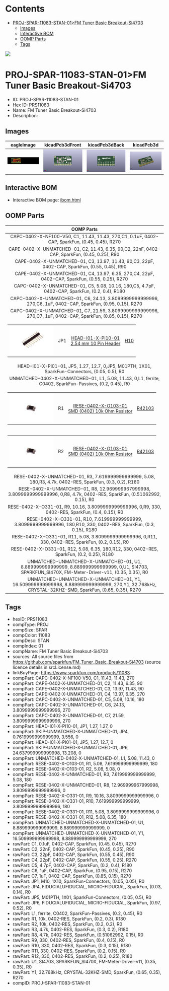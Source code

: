 



Contents
========

* [PROJ-SPAR-11083-STAN-01>FM Tuner Basic Breakout-Si4703](#proj-spar-11083-stan-01fm-tuner-basic-breakout-si4703)
	* [Images](#images)
	* [Interactive BOM](#interactive-bom)
	* [OOMP Parts](#oomp-parts)
	* [Tags](#tags)
  
![][im]
# PROJ-SPAR-11083-STAN-01>FM Tuner Basic Breakout-Si4703

- ID: PROJ-SPAR-11083-STAN-01
- Hex ID: PRS11083
- Name: FM Tuner Basic Breakout-Si4703
- Description: 

## Images
  
  

|eagleImage|kicadPcb3dFront|kicadPcb3dBack|kicadPcb3d|
| :---: | :---: | :---: | :---: |
|[![eagleImage](eagleImage_140.png)](eagleImage_600.png)|[![kicadPcb3dFront](kicadPcb3dFront_140.png)](kicadPcb3dFront_600.png)|[![kicadPcb3dBack](kicadPcb3dBack_140.png)](kicadPcb3dBack_600.png)|[![kicadPcb3d](kicadPcb3d_140.png)](kicadPcb3d_600.png)|

## Interactive BOM

- Interactive BOM page: [ibom.html](kicad/bom/ibom.html)

## OOMP Parts
  

|OOMP Parts|
| :---: |
|CAPC-0402-X-NF100-V50, C1, 11.43, 11.43, 270,C1, 0.1uF, 0402-CAP, SparkFun, (0.45, 0.45), R270|
|CAPE-0402-X-UNMATCHED-01, C2, 11.43, 6.35, 90,C2, 22nF, 0402-CAP, SparkFun, (0.45, 0.25), R90|
|CAPE-0402-X-UNMATCHED-01, C3, 13.97, 11.43, 90,C3, 22pF, 0402-CAP, SparkFun, (0.55, 0.45), R90|
|CAPE-0402-X-UNMATCHED-01, C4, 13.97, 6.35, 270,C4, 22pF, 0402-CAP, SparkFun, (0.55, 0.25), R270|
|CAPC-0402-X-UNMATCHED-01, C5, 5.08, 10.16, 180,C5, 4.7pF, 0402-CAP, SparkFun, (0.2, 0.4), R180|
|CAPC-0402-X-UNMATCHED-01, C6, 24.13, 3.8099999999999996, 270,C6, 1uF, 0402-CAP, SparkFun, (0.95, 0.15), R270|
|CAPC-0402-X-UNMATCHED-01, C7, 21.59, 3.8099999999999996, 270,C7, 1uF, 0402-CAP, SparkFun, (0.85, 0.15), R270|
|<table><tr><td>![HEAD-I01-X-PI10-01](https://raw.githubusercontent.com/oomlout/oomlout_OOMP_parts/main/HEAD-I01-X-PI10-01/image_140.jpg)</td><td> JP1</td><td>[HEAD-I01-X-PI10-01<br>2.54 mm 10 Pin Header](https://github.com/oomlout/oomlout_OOMP_parts/tree/main/HEAD-I01-X-PI10-01/)</td><td>[H10](https://github.com/oomlout/oomlout_OOMP_parts/tree/main/HEAD-I01-X-PI10-01/)</td></tr></table>|
|HEAD-I01-X-PI01-01, JP5, 1.27, 12.7, 0,JP5, M01PTH, 1X01, SparkFun-Connectors, (0.05, 0.5), R0|
|UNMATCHED-0402-X-UNMATCHED-01, L1, 5.08, 11.43, 0,L1, ferrite, C0402, SparkFun-Passives, (0.2, 0.45), R0|
|<table><tr><td>![RESE-0402-X-O103-01](https://raw.githubusercontent.com/oomlout/oomlout_OOMP_parts/main/RESE-0402-X-O103-01/image_140.jpg)</td><td> R1</td><td>[RESE-0402-X-O103-01<br>SMD (0402) 10k Ohm Resistor](https://github.com/oomlout/oomlout_OOMP_parts/tree/main/RESE-0402-X-O103-01/)</td><td>[R42103](https://github.com/oomlout/oomlout_OOMP_parts/tree/main/RESE-0402-X-O103-01/)</td></tr></table>|
|<table><tr><td>![RESE-0402-X-O103-01](https://raw.githubusercontent.com/oomlout/oomlout_OOMP_parts/main/RESE-0402-X-O103-01/image_140.jpg)</td><td> R2</td><td>[RESE-0402-X-O103-01<br>SMD (0402) 10k Ohm Resistor](https://github.com/oomlout/oomlout_OOMP_parts/tree/main/RESE-0402-X-O103-01/)</td><td>[R42103](https://github.com/oomlout/oomlout_OOMP_parts/tree/main/RESE-0402-X-O103-01/)</td></tr></table>|
|RESE-0402-X-UNMATCHED-01, R3, 7.619999999999999, 5.08, 180,R3, 4.7k, 0402-RES, SparkFun, (0.3, 0.2), R180|
|RESE-0402-X-UNMATCHED-01, R8, 12.969999967999998, 3.8099999999999996, 0,R8, 4.7k, 0402-RES, SparkFun, (0.51062992, 0.15), R0|
|RESE-0402-X-O331-01, R9, 10.16, 3.8099999999999996, 0,R9, 330, 0402-RES, SparkFun, (0.4, 0.15), R0|
|RESE-0402-X-O331-01, R10, 7.619999999999999, 3.8099999999999996, 180,R10, 330, 0402-RES, SparkFun, (0.3, 0.15), R180|
|RESE-0402-X-O331-01, R11, 5.08, 3.8099999999999996, 0,R11, 330, 0402-RES, SparkFun, (0.2, 0.15), R0|
|RESE-0402-X-O331-01, R12, 5.08, 6.35, 180,R12, 330, 0402-RES, SparkFun, (0.2, 0.25), R180|
|UNMATCHED-UNMATCHED-X-UNMATCHED-01, U1, 8.889999999999999, 8.889999999999999, 0,U1, SI4703, SPARKFUN_SI470X, FM-Meter-Driver-v11, (0.35, 0.35), R0|
|UNMATCHED-UNMATCHED-X-UNMATCHED-01, Y1, 16.509999999999998, 8.889999999999999, 270,Y1, 32.768kHz, CRYSTAL-32KHZ-SMD, SparkFun, (0.65, 0.35), R270|

## Tags

- hexID: PRS11083
- oompType: PROJ
- oompSize: SPAR
- oompColor: 11083
- oompDesc: STAN
- oompIndex: 01
- oompName: FM Tuner Basic Breakout-Si4703
- sources: All source files from https://github.com/sparkfun/FM_Tuner_Basic_Breakout-Si4703 (source licence details in srcLicense.md)
- linkBuyPage: https://www.sparkfun.com/products/11083
- oompPart: CAPC-0402-X-NF100-V50, C1, 11.43, 11.43, 270
- oompPart: CAPE-0402-X-UNMATCHED-01, C2, 11.43, 6.35, 90
- oompPart: CAPE-0402-X-UNMATCHED-01, C3, 13.97, 11.43, 90
- oompPart: CAPE-0402-X-UNMATCHED-01, C4, 13.97, 6.35, 270
- oompPart: CAPC-0402-X-UNMATCHED-01, C5, 5.08, 10.16, 180
- oompPart: CAPC-0402-X-UNMATCHED-01, C6, 24.13, 3.8099999999999996, 270
- oompPart: CAPC-0402-X-UNMATCHED-01, C7, 21.59, 3.8099999999999996, 270
- oompPart: HEAD-I01-X-PI10-01, JP1, 1.27, 1.27, 0
- oompPart: SKIP-UNMATCHED-X-UNMATCHED-01, JP4, 0.7619999999999999, 3.556, 0
- oompPart: HEAD-I01-X-PI01-01, JP5, 1.27, 12.7, 0
- oompPart: SKIP-UNMATCHED-X-UNMATCHED-01, JP6, 24.637999999999998, 13.208, 0
- oompPart: UNMATCHED-0402-X-UNMATCHED-01, L1, 5.08, 11.43, 0
- oompPart: RESE-0402-X-O103-01, R1, 5.08, 7.619999999999999, 180
- oompPart: RESE-0402-X-O103-01, R2, 5.08, 5.08, 0
- oompPart: RESE-0402-X-UNMATCHED-01, R3, 7.619999999999999, 5.08, 180
- oompPart: RESE-0402-X-UNMATCHED-01, R8, 12.969999967999998, 3.8099999999999996, 0
- oompPart: RESE-0402-X-O331-01, R9, 10.16, 3.8099999999999996, 0
- oompPart: RESE-0402-X-O331-01, R10, 7.619999999999999, 3.8099999999999996, 180
- oompPart: RESE-0402-X-O331-01, R11, 5.08, 3.8099999999999996, 0
- oompPart: RESE-0402-X-O331-01, R12, 5.08, 6.35, 180
- oompPart: UNMATCHED-UNMATCHED-X-UNMATCHED-01, U1, 8.889999999999999, 8.889999999999999, 0
- oompPart: UNMATCHED-UNMATCHED-X-UNMATCHED-01, Y1, 16.509999999999998, 8.889999999999999, 270
- rawPart: C1, 0.1uF, 0402-CAP, SparkFun, (0.45, 0.45), R270
- rawPart: C2, 22nF, 0402-CAP, SparkFun, (0.45, 0.25), R90
- rawPart: C3, 22pF, 0402-CAP, SparkFun, (0.55, 0.45), R90
- rawPart: C4, 22pF, 0402-CAP, SparkFun, (0.55, 0.25), R270
- rawPart: C5, 4.7pF, 0402-CAP, SparkFun, (0.2, 0.4), R180
- rawPart: C6, 1uF, 0402-CAP, SparkFun, (0.95, 0.15), R270
- rawPart: C7, 1uF, 0402-CAP, SparkFun, (0.85, 0.15), R270
- rawPart: JP1, M10, 1X10, SparkFun-Connectors, (0.05, 0.05), R0
- rawPart: JP4, FIDUCIALUFIDUCIAL, MICRO-FIDUCIAL, SparkFun, (0.03, 0.14), R0
- rawPart: JP5, M01PTH, 1X01, SparkFun-Connectors, (0.05, 0.5), R0
- rawPart: JP6, FIDUCIALUFIDUCIAL, MICRO-FIDUCIAL, SparkFun, (0.97, 0.52), R0
- rawPart: L1, ferrite, C0402, SparkFun-Passives, (0.2, 0.45), R0
- rawPart: R1, 10k, 0402-RES, SparkFun, (0.2, 0.3), R180
- rawPart: R2, 10k, 0402-RES, SparkFun, (0.2, 0.2), R0
- rawPart: R3, 4.7k, 0402-RES, SparkFun, (0.3, 0.2), R180
- rawPart: R8, 4.7k, 0402-RES, SparkFun, (0.51062992, 0.15), R0
- rawPart: R9, 330, 0402-RES, SparkFun, (0.4, 0.15), R0
- rawPart: R10, 330, 0402-RES, SparkFun, (0.3, 0.15), R180
- rawPart: R11, 330, 0402-RES, SparkFun, (0.2, 0.15), R0
- rawPart: R12, 330, 0402-RES, SparkFun, (0.2, 0.25), R180
- rawPart: U1, SI4703, SPARKFUN_SI470X, FM-Meter-Driver-v11, (0.35, 0.35), R0
- rawPart: Y1, 32.768kHz, CRYSTAL-32KHZ-SMD, SparkFun, (0.65, 0.35), R270
- oompID: PROJ-SPAR-11083-STAN-01



[im]: kicadPcb3d_450.png
